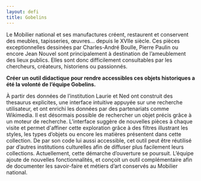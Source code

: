 ```yaml
---
layout: defi
title: Gobelins
---
```

Le Mobilier national et ses manufactures créent, restaurent et conservent des meubles, tapisseries, œuvres… depuis le XVIIe siècle. Ces pièces exceptionnelles dessinées par Charles-André Boulle, Pierre Paulin ou encore Jean Nouvel sont principalement à destination de l’ameublement des lieux publics. Elles sont donc difficilement consultables par les chercheurs, créateurs, historiens ou passionnés.

**Créer un outil didactique pour rendre accessibles ces objets historiques a été la volonté de l’équipe Gobelins.**

À partir des données de l’institution Laurie et Ned ont construit des thesaurus explicites, une interface intuitive appuyée sur une recherche utilisateur, et ont enrichi les données par des partenariats comme Wikimedia. Il est désormais possible de rechercher un objet précis grâce à un moteur de recherche. L'interface suggère de nouvelles pièces à chaque visite et permet d'affiner cette exploration grâce à des filtres illustrant les styles, les types d’objets ou encore les matières présentent dans cette collection. De par son code lui aussi accessible, cet outil peut être réutilisé par d’autres institutions culturelles afin de diffuser plus facilement leurs collections.
Actuellement, cette démarche d’ouverture se poursuit. L’équipe ajoute de nouvelles fonctionnalités, et conçoit un outil complémentaire afin de documenter les savoir-faire et métiers d’art conservés au Mobilier national.
